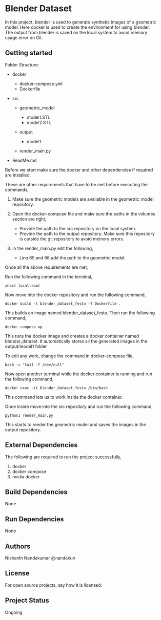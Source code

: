 # Blender Dataset

In this project, blender is used to generate synthetic images of a geometric model. Here docker is used to create the environment for using blender. The output from blender is saved on the local system to avoid memory usage error on Git.

## Getting started

Folder Structure:

- docker
    - docker-compose.yml
    - Dockerfile

- src
    - geometric_model
        - model1.STL
        - model2.STL

    - output
        - model1

    - render_main.py

- ReadMe.md

Before we start make sure the docker and other dependencies if required are installed.

These are other requirements that have to be met before executing the commands,

1. Make sure the geometric models are available in the geometric_model repository.

2. Open the docker-compose file and make sure the paths in the volumes section are right,
    - Provide the path to the src repository on the local system.
    - Provide the path to the output repository. Make sure this repository is outside the git repository to avoid memory errors.

3. In the render_main.py edit the following,
    - Line 65 and 98 add the path to the geometric model.


Once all the above requirements are met,

Run the following command in the terminal,

```
xhost local:root
```

Now move into the docker repository and run the following command,

```
docker build -t blender_dataset_festo -f Dockerfile .
```
This builds an image named blender_dataset_festo. Then run the following command,


```
docker-compose up
```
This runs the docker image and creates a docker container named blender_dataset. It automatically stores all the generated images in the output/model1 folder

To edit any work, change the command in docker-compose file,

```
bash -c "tail -f /dev/null"
```

Now open another terminal while the docker container is running and run the following command,

```
docker exec -it blender_dataset_festo /bin/bash
```
This command lets us to work inside the docker container.

Once inside move into the src repository and run the following command,

```
python3 render_main.py
```
This starts to render the geometric model and saves the images in the output repository.


## External Dependencies

The following are required to run the project successfully,

1. docker
2. docker compose
3. nvidia docker

## Build Dependencies

None

## Run Dependencies

None

## Authors

Nishanth Nandakumar @nandakun

## License

For open source projects, say how it is licensed.

## Project Status

Ongoing
